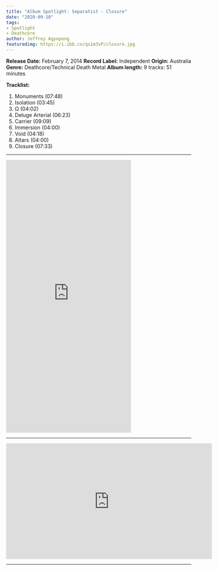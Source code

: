 ```yaml
---
title: "Album Spotlight: Separatist - Closure"
date: "2020-09-10"
tags:
- Spotlight
- Deathcore
author: Jeffrey Agyepong
featuredimg: https://i.ibb.co/qs1m3vP/closure.jpg
---
```


**Release Date:** February 7, 2014 
**Record Label:** Independent
**Origin:** Australia
**Genre:** Deathcore/Technical Death Metal 
**Album length:** 9 tracks: 51 minutes

**Tracklist:**

1. Monuments (07:48) 
2. Isolation (03:45)
3. Ω (04:02) 
4. Deluge Arterial (06:23) 
5. Carrier (09:09)
6. Immersion (04:00) 
7. Void (04:18) 
8. Altars (04:00) 
9. Closure (07:33)

* * *

<iframe style="border: 0; width: 340px; height: 743px;" src="https://bandcamp.com/EmbeddedPlayer/album=4000436576/size=large/bgcol=ffffff/linkcol=0687f5/transparent=true/" seamless><a href="https://separatistdm.bandcamp.com/album/closure">Closure by Separatist</a></iframe>

* * *
<div class="video-container">
<iframe src="https://www.youtube.com/embed/GyamdwdV5GY" width="560" height="315" frameborder="0"></iframe>
</div>

* * *
